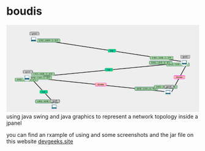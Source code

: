 # boudis
<img src="boudis.png">
using java swing and java graphics to represent a network topology inside a jpanel

you can find an rxample of using and some screenshots and the jar file on this website <a href="http://devgeeks.site/2017/06/22/boudis-a-java-swing-based-library-to-display-and-view-network-topologies/">devgeeks.site</a>


